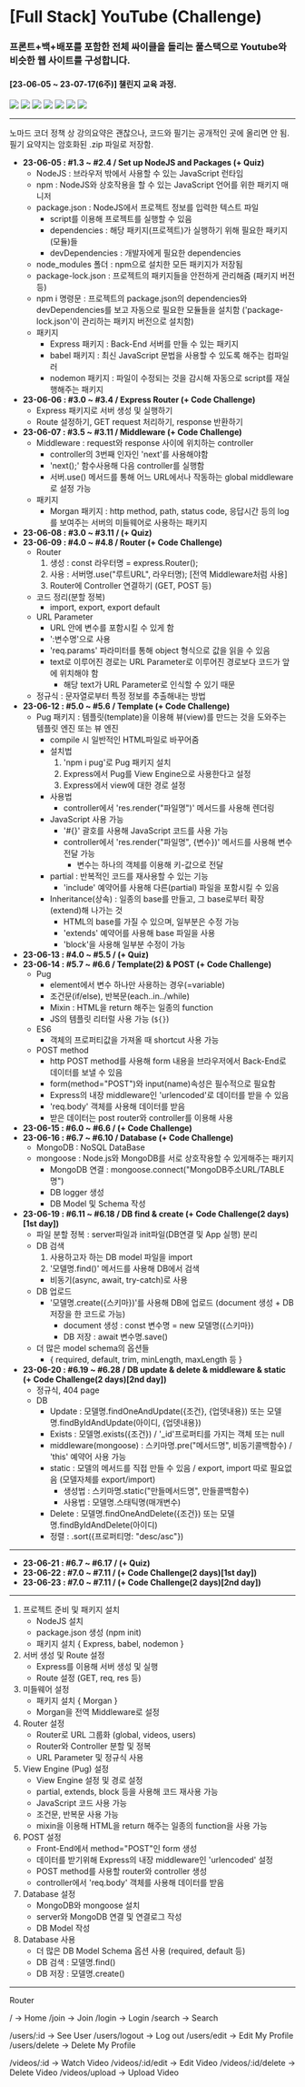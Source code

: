 # [Full Stack] YouTube (Challenge)

### 프론트+백+배포를 포함한 전체 싸이클을 돌리는 풀스택으로 Youtube와 비슷한 웹 사이트를 구성합니다.

#### [23-06-05 ~ 23-07-17(6주)] 챌린지 교육 과정.

<img src="https://img.shields.io/badge/HTML5-E34F26?style=flat-square&logo=HTML5&logoColor=white"/> <img src="https://img.shields.io/badge/CSS3-1572B6?style=flat-square&logo=CSS3&logoColor=white"/> <img src="https://img.shields.io/badge/Pug-A86454?style=flat-square&logo=pug&logoColor=white"/> <img src="https://img.shields.io/badge/Node.js-339933?style=flat-square&logo=nodedotjs&logoColor=white"/> <img src="https://img.shields.io/badge/Express-000000?style=flat-square&logo=express&logoColor=white"/> <img src="https://img.shields.io/badge/MongoDB-47A248?style=flat-square&logo=mongodb&logoColor=white"/> <img src="https://img.shields.io/badge/Mongoose-880000?style=flat-square&logo=mongoose&logoColor=white"/>

---

노마드 코더 정책 상 강의요약은 괜찮으나, 코드와 필기는 공개적인 곳에 올리면 안 됨.  
필기 요약지는 암호화된 .zip 파일로 저장함.

- **23-06-05 : #1.3 ~ #2.4 / Set up NodeJS and Packages (+ Quiz)**
  - NodeJS : 브라우저 밖에서 사용할 수 있는 JavaScript 런타임
  - npm : NodeJS와 상호작용을 할 수 있는 JavaScript 언어를 위한 패키지 매니저
  - package.json : NodeJS에서 프로젝트 정보를 입력한 텍스트 파일
    - script를 이용해 프로젝트를 실행할 수 있음
    - dependencies : 해당 패키지(프로젝트)가 실행하기 위해 필요한 패키지(모듈)들
    - devDependencies : 개발자에게 필요한 dependencies
  - node_modules 폴더 : npm으로 설치한 모든 패키지가 저장됨
  - package-lock.json : 프로젝트의 패키지들을 안전하게 관리해줌 (패키지 버전 등)
  - npm i 명령문 : 프로젝트의 package.json의 dependencies와 devDependencies를 보고 자동으로 필요한 모듈들을 설치함 ('package-lock.json'이 관리하는 패키지 버전으로 설치함)
  - 패키지
    - Express 패키지 : Back-End 서버를 만들 수 있는 패키지
    - babel 패키지 : 최신 JavaScript 문법을 사용할 수 있도록 해주는 컴파일러
    - nodemon 패키지 : 파일이 수정되는 것을 감시해 자동으로 script를 재실행해주는 패키지
- **23-06-06 : #3.0 ~ #3.4 / Express Router (+ Code Challenge)**
  - Express 패키지로 서버 생성 및 실행하기
  - Route 설정하기, GET request 처리하기, response 반환하기
- **23-06-07 : #3.5 ~ #3.11 / Middleware (+ Code Challenge)**
  - Middleware : request와 response 사이에 위치하는 controller
    - controller의 3번째 인자인 'next'를 사용해야함
    - 'next();' 함수사용해 다음 controller를 실행함
    - 서버.use() 메서드를 통해 어느 URL에서나 작동하는 global middleware로 설정 가능
  - 패키지
    - Morgan 패키지 : http method, path, status code, 응답시간 등의 log를 보여주는 서버의 미들웨어로 사용하는 패키지
- **23-06-08 : #3.0 ~ #3.11 / (+ Quiz)**
- **23-06-09 : #4.0 ~ #4.8 / Router (+ Code Challenge)**
  - Router
    1. 생성 : const 라우터명 = express.Router();
    2. 사용 : 서버명.use("루트URL", 라우터명); [전역 Middleware처럼 사용]
    3. Router에 Controller 연결하기 (GET, POST 등)
  - 코드 정리(분할 정복)
    - import, export, export default
  - URL Parameter
    - URL 안에 변수를 포함시킬 수 있게 함
    - ':변수명'으로 사용
    - 'req.params' 파라미터를 통해 object 형식으로 값을 읽을 수 있음
    - text로 이루어진 경로는 URL Parameter로 이루어진 경로보다 코드가 앞에 위치해야 함
      - 해당 text가 URL Parameter로 인식할 수 있기 때문
  - 정규식 : 문자열로부터 특정 정보를 추출해내는 방법
- **23-06-12 : #5.0 ~ #5.6 / Template (+ Code Challenge)**
  - Pug 패키지 : 템플릿(template)을 이용해 뷰(view)를 만드는 것을 도와주는 템플릿 엔진 또는 뷰 엔진
    - compile 시 일반적인 HTML파일로 바꾸어줌
    - 설치법
      1. 'npm i pug'로 Pug 패키지 설치
      2. Express에서 Pug를 View Engine으로 사용한다고 설정
      3. Express에서 view에 대한 경로 설정
    - 사용법
      - controller에서 'res.render("파일명")' 메서드를 사용해 렌더링
    - JavaScript 사용 가능
      - '#{}' 괄호를 사용해 JavaScript 코드를 사용 가능
      - controller에서 'res.render("파일명", {변수})' 메서드를 사용해 변수 전달 가능
        - 변수는 하나의 객체를 이용해 키-값으로 전달
    - partial : 반복적인 코드를 재사용할 수 있는 기능
      - 'include' 예약어를 사용해 다른(partial) 파일을 포함시킬 수 있음
    - Inheritance(상속) : 일종의 base를 만들고, 그 base로부터 확장(extend)해 나가는 것
      - HTML의 base를 가질 수 있으며, 일부분은 수정 가능
      - 'extends' 예약어를 사용해 base 파일을 사용
      - 'block'을 사용해 일부분 수정이 가능
- **23-06-13 : #4.0 ~ #5.5 / (+ Quiz)**
- **23-06-14 : #5.7 ~ #6.6 / Template(2) & POST (+ Code Challenge)**
  - Pug
    - element에서 변수 하나만 사용하는 경우(=variable)
    - 조건문(if/else), 반복문(each..in../while)
    - Mixin : HTML을 return 해주는 일종의 function
    - JS의 템플릿 리터럴 사용 가능 (`${}`)
  - ES6
    - 객체의 프로퍼티값을 가져올 때 shortcut 사용 가능
  - POST method
    - http POST method를 사용해 form 내용을 브라우저에서 Back-End로 데이터를 보낼 수 있음
    - form(method="POST")와 input(name)속성은 필수적으로 필요함
    - Express의 내장 middleware인 'urlencoded'로 데이터를 받을 수 있음
    - 'req.body' 객체를 사용해 데이터를 받음
    - 받은 데이터는 post router와 controller를 이용해 사용
- **23-06-15 : #6.0 ~ #6.6 / (+ Code Challenge)**
- **23-06-16 : #6.7 ~ #6.10 / Database (+ Code Challenge)**
  - MongoDB : NoSQL DataBase
  - mongoose : Node.js와 MongoDB를 서로 상호작용할 수 있게해주는 패키지
    - MongoDB 연결 : mongoose.connect("MongoDB주소URL/TABLE명")
    - DB logger 생성
    - DB Model 및 Schema 작성
- **23-06-19 : #6.11 ~ #6.18 / DB find & create (+ Code Challenge(2 days)[1st day])**
  - 파일 분할 정복 : server파일과 init파일(DB연결 및 App 실행) 분리
  - DB 검색
    1. 사용하고자 하는 DB model 파일을 import
    2. '모델명.find()' 메서드를 사용해 DB에서 검색
    - 비동기(async, await, try-catch)로 사용
  - DB 업로드
    - '모델명.create({스키마})'를 사용해 DB에 업로드 (document 생성 + DB 저장을 한 코드로 가능)
      - document 생성 : const 변수명 = new 모델명({스키마})
      - DB 저장 : await 변수명.save()
  - 더 많은 model schema의 옵션들
    - { required, default, trim, minLength, maxLength 등 }
- **23-06-20 : #6.19 ~ #6.28 / DB update & delete & middleware & static (+ Code Challenge(2 days)[2nd day])**
  - 정규식, 404 page
  - DB
    - Update : 모델명.findOneAndUpdate({조건}, {업뎃내용}) 또는 모델명.findByIdAndUpdate(아이디, {업뎃내용})
    - Exists : 모델명.exists({조건}) / '\_id'프로퍼티를 가지는 객체 또는 null
    - middleware(mongoose) : 스키마명.pre("메서드명", 비동기콜백함수) / 'this' 예약어 사용 가능
    - static : 모델의 메서드를 직접 만들 수 있음 / export, import 따로 필요없음 (모델자체를 export/import)
      - 생성법 : 스키마명.static("만들메서드명", 만들콜백함수)
      - 사용법 : 모델명.스태틱명(매개변수)
    - Delete : 모델명.findOneAndDelete({조건}) 또는 모델명.findByIdAndDelete(아이디)
    - 정렬 : .sort({프로퍼티명: "desc/asc"})

---

- **23-06-21 : #6.7 ~ #6.17 / (+ Quiz)**
- **23-06-22 : #7.0 ~ #7.11 / (+ Code Challenge(2 days)[1st day])**
- **23-06-23 : #7.0 ~ #7.11 / (+ Code Challenge(2 days)[2nd day])**

---

1. 프로젝트 준비 및 패키지 설치
   - NodeJS 설치
   - package.json 생성 (npm init)
   - 패키지 설치 { Express, babel, nodemon }
2. 서버 생성 및 Route 설정
   - Express를 이용해 서버 생성 및 실행
   - Route 설정 (GET, req, res 등)
3. 미들웨어 설정
   - 패키지 설치 { Morgan }
   - Morgan을 전역 Middleware로 설정
4. Router 설정
   - Router로 URL 그룹화 (global, videos, users)
   - Router와 Controller 분할 및 정복
   - URL Parameter 및 정규식 사용
5. View Engine (Pug) 설정
   - View Engine 설정 및 경로 설정
   - partial, extends, block 등을 사용해 코드 재사용 가능
   - JavaScript 코드 사용 가능
   - 조건문, 반복문 사용 가능
   - mixin을 이용해 HTML을 return 해주는 일종의 function을 사용 가능
6. POST 설정
   - Front-End에서 method="POST"인 form 생성
   - 데이터를 받기위해 Express의 내장 middleware인 'urlencoded' 설정
   - POST method를 사용할 router와 controller 생성
   - controller에서 'req.body' 객체를 사용해 데이터를 받음
7. Database 설정
   - MongoDB와 mongoose 설치
   - server와 MongoDB 연결 및 연결로그 작성
   - DB Model 작성
8. Database 사용
   - 더 많은 DB Model Schema 옵션 사용 (required, default 등)
   - DB 검색 : 모델명.find()
   - DB 저장 : 모델명.create()

---

Router

/ -> Home
/join -> Join
/login -> Login
/search -> Search

/users/:id -> See User
/users/logout -> Log out
/users/edit -> Edit My Profile
/users/delete -> Delete My Profile

/videos/:id -> Watch Video
/videos/:id/edit -> Edit Video
/videos/:id/delete -> Delete Video
/videos/upload -> Upload Video
